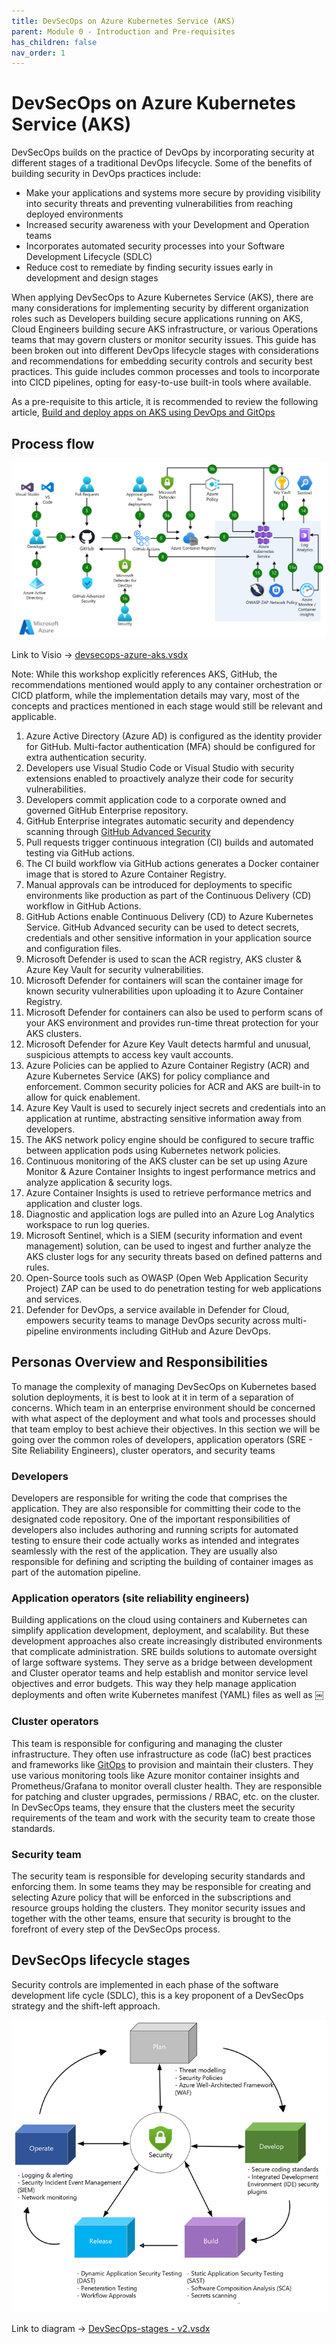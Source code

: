 ```yaml
---
title: DevSecOps on Azure Kubernetes Service (AKS)
parent: Module 0 - Introduction and Pre-requisites
has_children: false
nav_order: 1
---
```


# DevSecOps on Azure Kubernetes Service (AKS)

DevSecOps builds on the practice of DevOps by incorporating security at different stages of a traditional DevOps lifecycle. Some of the benefits of building security in DevOps practices include:

- Make your applications and systems more secure by providing visibility into security threats and preventing vulnerabilities from reaching deployed environments
- Increased security awareness with your Development and Operation teams
- Incorporates automated security processes into your Software Development Lifecycle (SDLC)
- Reduce cost to remediate by finding security issues early in development and design stages

When applying DevSecOps to Azure Kubernetes Service (AKS), there are many considerations for implementing security by different organization roles such as Developers building secure applications running on AKS, Cloud Engineers building secure AKS infrastructure, or various Operations teams that may govern clusters or monitor security issues. This guide has been broken out into different DevOps lifecycle stages with considerations and recommendations for embedding security controls and security best practices. This guide includes common processes and tools to incorporate into CICD pipelines, opting for easy-to-use built-in tools where available.

As a pre-requisite to this article, it is recommended to review the following article, [Build and deploy apps on AKS using DevOps and GitOps](https://learn.microsoft.com/en-us/azure/architecture/example-scenario/apps/devops-with-aks)

## Process flow

![AKS DevSecOps Architecture](../../assets/images/module0/aks-devsecops-architecture.png)

Link to Visio -\> [devsecops-azure-aks.vsdx](https://microsoft.sharepoint.com/:u:/t/AzureArchitectureCenter/ESl-N0a8TAhHtKwF0NDB5jcBMs5aVDWCHw2xUyu6t4oMbA?e=mn0CuY)

Note: While this workshop explicitly references AKS, GitHub, the recommendations mentioned would apply to any container orchestration or CICD platform, while the implementation details may vary, most of the concepts and practices mentioned in each stage would still be relevant and applicable.

1. Azure Active Directory (Azure AD) is configured as the identity provider for GitHub. Multi-factor authentication (MFA) should be configured for extra authentication security.
2. Developers use Visual Studio Code or Visual Studio with security extensions enabled to proactively analyze their code for security vulnerabilities.
3. Developers commit application code to a corporate owned and governed GitHub Enterprise repository.
4. GitHub Enterprise integrates automatic security and dependency scanning through [GitHub Advanced Security](https://docs.github.com/en/enterprise-cloud@latest/get-started/learning-about-github/about-github-advanced-security)
5. Pull requests trigger continuous integration (CI) builds and automated testing via GitHub actions.
6. The CI build workflow via GitHub actions generates a Docker container image that is stored to Azure Container Registry.
7. Manual approvals can be introduced for deployments to specific environments like production as part of the Continuous Delivery (CD) workflow in GitHub Actions.
8. GitHub Actions enable Continuous Delivery (CD) to Azure Kubernetes Service. GitHub Advanced security can be used to detect secrets, credentials and other sensitive information in your application source and configuration files.
9. Microsoft Defender is used to scan the ACR registry, AKS cluster & Azure Key Vault for security vulnerabilities.
  1. Microsoft Defender for containers will scan the container image for known security vulnerabilities upon uploading it to Azure Container Registry.
  2. Microsoft Defender for containers can also be used to perform scans of your AKS environment and provides run-time threat protection for your AKS clusters.
  3. Microsoft Defender for Azure Key Vault detects harmful and unusual, suspicious attempts to access key vault accounts.
10. Azure Policies can be applied to Azure Container Registry (ACR) and Azure Kubernetes Service (AKS) for policy compliance and enforcement. Common security policies for ACR and AKS are built-in to allow for quick enablement.
11. Azure Key Vault is used to securely inject secrets and credentials into an application at runtime, abstracting sensitive information away from developers.
12. The AKS network policy engine should be configured to secure traffic between application pods using Kubernetes network policies.
13. Continuous monitoring of the AKS cluster can be set up using Azure Monitor & Azure Container Insights to ingest performance metrics and analyze application & security logs.
  1. Azure Container Insights is used to retrieve performance metrics and application and cluster logs.
  2. Diagnostic and application logs are pulled into an Azure Log Analytics workspace to run log queries.
14. Microsoft Sentinel, which is a SIEM (security information and event management) solution, can be used to ingest and further analyze the AKS cluster logs for any security threats based on defined patterns and rules.
15. Open-Source tools such as OWASP (Open Web Application Security Project) ZAP can be used to do penetration testing for web applications and services.
16. Defender for DevOps, a service available in Defender for Cloud, empowers security teams to manage DevOps security across multi-pipeline environments including GitHub and Azure DevOps.

## Personas Overview and Responsibilities

To manage the complexity of managing DevSecOps on Kubernetes based solution deployments, it is best to look at it in term of a separation of concerns. Which team in an enterprise environment should be concerned with what aspect of the deployment and what tools and processes should that team employ to best achieve their objectives. In this section we will be going over the common roles of developers, application operators (SRE - Site Reliability Engineers), cluster operators, and security teams

### Developers

Developers are responsible for writing the code that comprises the application. They are also responsible for committing their code to the designated code repository. One of the important responsibilities of developers also includes authoring and running scripts for automated testing to ensure their code actually works as intended and integrates seamlessly with the rest of the application. They are usually also responsible for defining and scripting the building of container images as part of the automation pipeline.

### Application operators (site reliability engineers)

Building applications on the cloud using containers and Kubernetes can simplify application development, deployment, and scalability. But these development approaches also create increasingly distributed environments that complicate administration. SRE builds solutions to automate oversight of large software systems. They serve as a bridge between development and Cluster operator teams and help establish and monitor service level objectives and error budgets. This way they help manage application deployments and often write Kubernetes manifest (YAML) files as well as ￼

### Cluster operators

This team is responsible for configuring and managing the cluster infrastructure. They often use infrastructure as code (IaC) best practices and frameworks like [GitOps](https://learn.microsoft.com/en-us/azure/architecture/example-scenario/gitops-aks/gitops-blueprint-aks) to provision and maintain their clusters. They use various monitoring tools like Azure monitor container insights and Prometheus/Grafana to monitor overall cluster health. They are responsible for patching and cluster upgrades, permissions / RBAC, etc. on the cluster. In DevSecOps teams, they ensure that the clusters meet the security requirements of the team and work with the security team to create those standards.

### Security team

The security team is responsible for developing security standards and enforcing them. In some teams they may be responsible for creating and selecting Azure policy that will be enforced in the subscriptions and resource groups holding the clusters. They monitor security issues and together with the other teams, ensure that security is brought to the forefront of every step of the DevSecOps process.

## DevSecOps lifecycle stages

Security controls are implemented in each phase of the software development life cycle (SDLC), this is a key proponent of a DevSecOps strategy and the shift-left approach.

![DevSecOps Lifecycle Phases](../../assets/images/module0/devsecops-lifycycle-phases.png)

Link to diagram -\> [DevSecOps-stages - v2.vsdx](https://microsoft.sharepoint.com/:u:/t/AzureArchitectureCenter/EfDmqUmuBBhJiTjx91e-wmUBvFvo4n-R80VEqbYrAtUCrA?e=CKhFel)